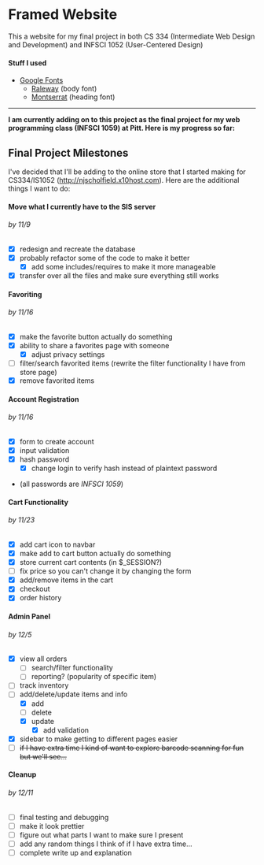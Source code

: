 # Framed Website

This a website for my final project in both CS 334 (Intermediate Web Design and Development) and INFSCI 1052 (User-Centered Design)

#### Stuff I used
- [Google Fonts](https://fonts.google.com)
  - [Raleway](https://fonts.google.com/specimen/Raleway) (body font)
  - [Montserrat](https://fonts.google.com/specimen/Montserrat) (heading font)

---

**I am currently adding on to this project as the final project for my web programming class (INFSCI 1059) at Pitt. Here is my progress so far:**

## Final Project Milestones

I've decided that I'll be adding to the online store that I started making for CS334/IS1052 (http://njscholfield.x10host.com). Here are the additional things I want to do:

#### Move what I currently have to the SIS server
###### by 11/9
- [x] redesign and recreate the database
- [x] probably refactor some of the code to make it better
  - [x] add some includes/requires to make it more manageable
- [x] transfer over all the files and make sure everything still works

#### Favoriting
###### by 11/16
- [x] make the favorite button actually do something
- [x] ability to share a favorites page with someone
  - [x] adjust privacy settings
- [ ] filter/search favorited items (rewrite the filter functionality I have from store page)
- [x] remove favorited items

#### Account Registration
###### by 11/16
- [x] form to create account
- [x] input validation
- [x] hash password
  - [x] change login to verify hash instead of plaintext password
- (all passwords are *INFSCI 1059*)

#### Cart Functionality
###### by 11/23
- [x] add cart icon to navbar
- [x] make add to cart button actually do something
- [x] store current cart contents (in $\_SESSION?)
- [ ] fix price so you can't change it by changing the form
- [x] add/remove items in the cart
- [x] checkout
- [x] order history

#### Admin Panel
###### by 12/5
- [x] view all orders
  - [ ] search/filter functionality
  - [ ] reporting? (popularity of specific item)
- [ ] track inventory
- [ ] add/delete/update items and info
  - [x] add
  - [ ] delete
  - [x] update
    - [x] add validation
- [x] sidebar to make getting to different pages easier
- [ ] ~~if I have extra time I kind of want to explore barcode scanning for fun but we'll see...~~

#### Cleanup
###### by 12/11
- [ ] final testing and debugging
- [ ] make it look prettier
- [ ] figure out what parts I want to make sure I present
- [ ] add any random things I think of if I have extra time...
- [ ] complete write up and explanation
